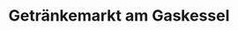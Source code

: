 ---
title: "Getränkemarkt am Gaskessel"
url: /stuttgart/getraenkemarkt-am-gaskessel/
shop: Getränke
---